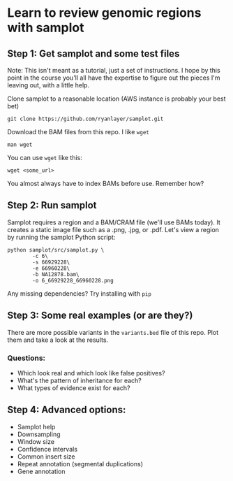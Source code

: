 # Learn to review genomic regions with samplot
## Step 1: Get samplot and some test files
Note: This isn't meant as a tutorial, just a set of instructions. I hope by this point in the course you'll all have the expertise to figure out the pieces I'm leaving out, with a little help.

Clone samplot to a reasonable location (AWS instance is probably your best bet)
```
git clone https://github.com/ryanlayer/samplot.git
```
Download the BAM files from this repo. I like `wget`
```
man wget
```

You can use `wget` like this:
```
wget <some_url>
```

You almost always have to index BAMs before use. Remember how?

## Step 2: Run samplot
Samplot requires a region and a BAM/CRAM file (we'll use BAMs today). It creates a static image file such as a .png, .jpg, or .pdf. Let's view a region by running the samplot Python script:
```
python samplot/src/samplot.py \
        -c 6\
        -s 66929228\
        -e 66960228\
        -b NA12878.bam\
        -o 6_66929228_66960228.png
```
Any missing dependencies? Try installing with `pip`

## Step 3: Some real examples (or are they?)
There are more possible variants in the `variants.bed` file of this repo. Plot them and take a look at the results. 
### Questions:
* Which look real and which look like false positives?
* What's the pattern of inheritance for each?
* What types of evidence exist for each?

## Step 4: Advanced options:
* Samplot help
* Downsampling
* Window size
* Confidence intervals
* Common insert size
* Repeat annotation (segmental duplications)
* Gene annotation
